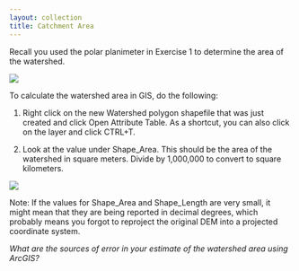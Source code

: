 ```yaml
---
layout: collection
title: Catchment Area
---
```


Recall you used the polar planimeter in Exercise 1 to determine the area of the watershed.

<a href="{{ site.url }}/pictures/Planimeter.png"><img src="{{ site.url }}/pictures/Planimeter.png"></a>

To calculate the watershed area in GIS, do the following:

1.	Right click on the new Watershed polygon shapefile that was just created and click Open Attribute Table. As a shortcut, you can also click on the layer and click CTRL+T.

2.	Look at the value under Shape_Area. This should be the area of the watershed in square meters. Divide by 1,000,000 to convert to square kilometers.

<a href="{{ site.url }}/pictures/Area.png"><img src="{{ site.url }}/pictures/Area.png"></a>


Note: If the values for Shape_Area and Shape_Length are very small, it might mean that they are being reported in decimal degrees, which probably means you forgot to reproject the original DEM into a projected coordinate system.

*What are the sources of error in your estimate of the watershed area using ArcGIS?*
